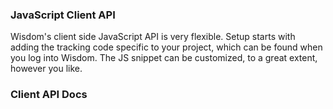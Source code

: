 ### JavaScript Client API


Wisdom's client side JavaScript API is very flexible. Setup starts with adding the tracking code specific to your project, which can be found when you log into Wisdom. The JS snippet can be customized, to a great extent, however you like.


<!-- Wisdom works by capturing and recording the change in HTML, along with JavaScript events. To that end, Wisdom is asyncrnously event driven. -->


<!-- For the technically inclined who need to audit Wisdom to meet corporate policies, you can check out Wisdom's [due dilligence](/due-dillegence/index.html) section. In summary, Wisdom has no perceptible impact on performance, and everything is namespaced to `__WISDOM`. -->



<div class='spacer64'></div>

### Client API Docs
<!-- - [Snippet Installation](/js-client-api/installation.md) -->
<!-- - [JS API Methods](/js-client-api/api.md) -->
<!-- - [Recording Modules](/js-client-api/recording-modules/README.md) -->
<!-- - [Examples](/js-client-api/examples.md) -->
<!-- - [Invalid String Values](quirks-and-limitations.md) -->
